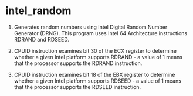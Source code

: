 # intel_random

1. Generates random numbers using Intel Digital Random Number Generator (DRNG). 
This program uses Intel 64 Architecture instructions RDRAND and RDSEED. 

1. CPUID instruction examines bit 30 of the ECX register to determine whether a given Intel platform supports RDRAND - a value of 1 means that the processor supports the RDRAND instruction. 

1. CPUID instruction examines bit 18 of the EBX register to determine whether a given Intel platform supports RDSEED - a value of 1 means that the processor supports the RDSEED instruction. 
